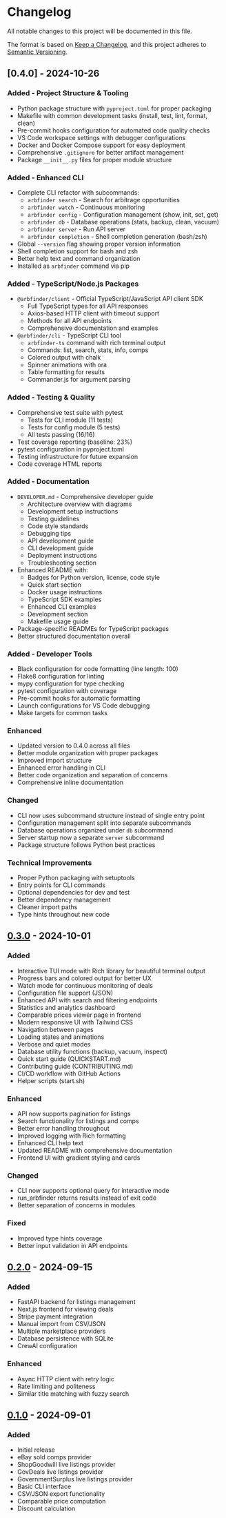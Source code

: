 # Changelog

All notable changes to this project will be documented in this file.

The format is based on [Keep a Changelog](https://keepachangelog.com/en/1.0.0/),
and this project adheres to [Semantic Versioning](https://semver.org/spec/v2.0.0.html).

## [0.4.0] - 2024-10-26

### Added - Project Structure & Tooling
- Python package structure with `pyproject.toml` for proper packaging
- Makefile with common development tasks (install, test, lint, format, clean)
- Pre-commit hooks configuration for automated code quality checks
- VS Code workspace settings with debugger configurations
- Docker and Docker Compose support for easy deployment
- Comprehensive `.gitignore` for better artifact management
- Package `__init__.py` files for proper module structure

### Added - Enhanced CLI
- Complete CLI refactor with subcommands:
  - `arbfinder search` - Search for arbitrage opportunities
  - `arbfinder watch` - Continuous monitoring
  - `arbfinder config` - Configuration management (show, init, set, get)
  - `arbfinder db` - Database operations (stats, backup, clean, vacuum)
  - `arbfinder server` - Run API server
  - `arbfinder completion` - Shell completion generation (bash/zsh)
- Global `--version` flag showing proper version information
- Shell completion support for bash and zsh
- Better help text and command organization
- Installed as `arbfinder` command via pip

### Added - TypeScript/Node.js Packages
- `@arbfinder/client` - Official TypeScript/JavaScript API client SDK
  - Full TypeScript types for all API responses
  - Axios-based HTTP client with timeout support
  - Methods for all API endpoints
  - Comprehensive documentation and examples
- `@arbfinder/cli` - TypeScript CLI tool
  - `arbfinder-ts` command with rich terminal output
  - Commands: list, search, stats, info, comps
  - Colored output with chalk
  - Spinner animations with ora
  - Table formatting for results
  - Commander.js for argument parsing

### Added - Testing & Quality
- Comprehensive test suite with pytest
  - Tests for CLI module (11 tests)
  - Tests for config module (5 tests)
  - All tests passing (16/16)
- Test coverage reporting (baseline: 23%)
- pytest configuration in pyproject.toml
- Testing infrastructure for future expansion
- Code coverage HTML reports

### Added - Documentation
- `DEVELOPER.md` - Comprehensive developer guide
  - Architecture overview with diagrams
  - Development setup instructions
  - Testing guidelines
  - Code style standards
  - Debugging tips
  - API development guide
  - CLI development guide
  - Deployment instructions
  - Troubleshooting section
- Enhanced README with:
  - Badges for Python version, license, code style
  - Quick start section
  - Docker usage instructions
  - TypeScript SDK examples
  - Enhanced CLI examples
  - Development section
  - Makefile usage guide
- Package-specific READMEs for TypeScript packages
- Better structured documentation overall

### Added - Developer Tools
- Black configuration for code formatting (line length: 100)
- Flake8 configuration for linting
- mypy configuration for type checking
- pytest configuration with coverage
- Pre-commit hooks for automatic formatting
- Launch configurations for VS Code debugging
- Make targets for common tasks

### Enhanced
- Updated version to 0.4.0 across all files
- Better module organization with proper packages
- Improved import structure
- Enhanced error handling in CLI
- Better code organization and separation of concerns
- Comprehensive inline documentation

### Changed
- CLI now uses subcommand structure instead of single entry point
- Configuration management split into separate subcommands
- Database operations organized under `db` subcommand
- Server startup now a separate `server` subcommand
- Package structure follows Python best practices

### Technical Improvements
- Proper Python packaging with setuptools
- Entry points for CLI commands
- Optional dependencies for dev and test
- Better dependency management
- Cleaner import paths
- Type hints throughout new code

## [0.3.0] - 2024-10-01

### Added
- Interactive TUI mode with Rich library for beautiful terminal output
- Progress bars and colored output for better UX
- Watch mode for continuous monitoring of deals
- Configuration file support (JSON)
- Enhanced API with search and filtering endpoints
- Statistics and analytics dashboard
- Comparable prices viewer page in frontend
- Modern responsive UI with Tailwind CSS
- Navigation between pages
- Loading states and animations
- Verbose and quiet modes
- Database utility functions (backup, vacuum, inspect)
- Quick start guide (QUICKSTART.md)
- Contributing guide (CONTRIBUTING.md)
- CI/CD workflow with GitHub Actions
- Helper scripts (start.sh)

### Enhanced
- API now supports pagination for listings
- Search functionality for listings and comps
- Better error handling throughout
- Improved logging with Rich formatting
- Enhanced CLI help text
- Updated README with comprehensive documentation
- Frontend UI with gradient styling and cards

### Changed
- CLI now supports optional query for interactive mode
- run_arbfinder returns results instead of exit code
- Better separation of concerns in modules

### Fixed
- Improved type hints coverage
- Better input validation in API endpoints

## [0.2.0] - 2024-09-15

### Added
- FastAPI backend for listings management
- Next.js frontend for viewing deals
- Stripe payment integration
- Manual import from CSV/JSON
- Multiple marketplace providers
- Database persistence with SQLite
- CrewAI configuration

### Enhanced
- Async HTTP client with retry logic
- Rate limiting and politeness
- Similar title matching with fuzzy search

## [0.1.0] - 2024-09-01

### Added
- Initial release
- eBay sold comps provider
- ShopGoodwill live listings provider
- GovDeals live listings provider
- GovernmentSurplus live listings provider
- Basic CLI interface
- CSV/JSON export functionality
- Comparable price computation
- Discount calculation

[0.3.0]: https://github.com/cbwinslow/arbfinder-suite/compare/v0.2.0...v0.3.0
[0.2.0]: https://github.com/cbwinslow/arbfinder-suite/compare/v0.1.0...v0.2.0
[0.1.0]: https://github.com/cbwinslow/arbfinder-suite/releases/tag/v0.1.0
